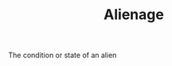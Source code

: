---
title: Alienage
letter: A
permalink: "/definitions/bld-alienage.html"
body: The condition or state of an alien
published_at: '2018-07-07'
source: Black's Law Dictionary 2nd Ed (1910)
layout: post
---